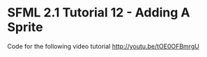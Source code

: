 SFML 2.1 Tutorial 12 - Adding A Sprite
======================================

Code for the following video tutorial http://youtu.be/tOE0OFBmrgU
